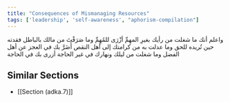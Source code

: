 ```yaml
---
title: "Consequences of Mismanaging Resources"
tags: ['leadership', 'self-awareness', "aphorism-compilation"]
---
```


 واعلم أنك ما شغلت من رأيك بغيرِ المهِمِّ أزْرَى للمُهِمِّ وما صَرَفْتَ من مالك بالباطل فقدته حين تُريده للحق وما عدلت به من كرامتك إلى أهل النقص أَضَرَّ بك في العجز عن أهل الفضل وما شغلت من ليلك ونهارك في غير الحاجة أزرى بك في الحاجة

## Similar Sections
- [[Section (adka.7)]]
